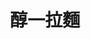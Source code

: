 ---
title: "醇一拉麵"
description: "醇一拉麵"
layout: shop
keywords:
  - 美食競賽
  - 台灣美食
  - 美食精選
datePublished: "2025-06-30"
dateModified: "2025-07-05"
city: "台北市"
district: "大安區"
address: "台北市大安區仁愛路四段48巷30-1號"
phone: "0227066800"
geo: "25.036282732036618, 121.54700082650679"
google_map: "https://maps.app.goo.gl/3fysJuC5jUdZzdbc7"
footinder: "https://footinder.com.tw/%E5%8F%B0%E5%8C%97%E5%B8%82%E5%A4%A7%E5%AE%89%E5%8D%80/362156/"
official: "https://www.instagram.com/chun.ramenshop"
award:
  - name: "500盤"
    year: "2024"
    entries:
      - dishes:
          - "醇金濃湯鮮貝拉麵"

---
